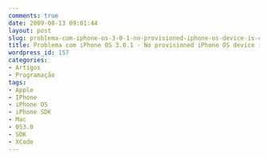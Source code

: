 ```yaml
---
comments: true
date: 2009-08-13 09:01:44
layout: post
slug: problema-com-iphone-os-3-0-1-no-provisioned-iphone-os-device-is-connected
title: Problema com iPhone OS 3.0.1 - No provisioned iPhone OS device is connected
wordpress_id: 157
categories:
- Artigos
- Programação
tags:
- Apple
- IPhone
- iPhone OS
- iPhone SDK
- Mac
- OS3.0
- SDK
- XCode
---
```



